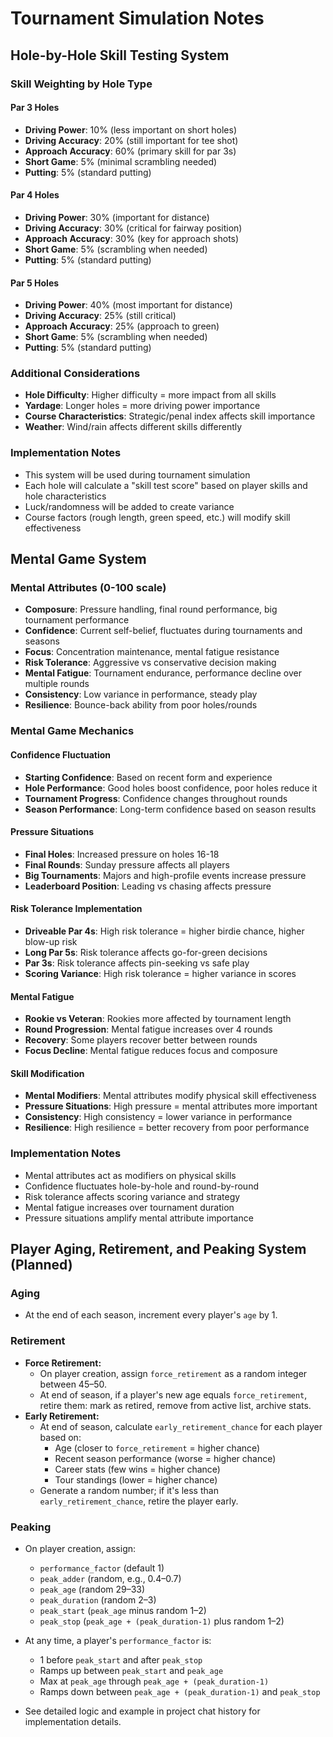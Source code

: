 # Tournament Simulation Notes

## Hole-by-Hole Skill Testing System

### Skill Weighting by Hole Type

#### Par 3 Holes
- **Driving Power**: 10% (less important on short holes)
- **Driving Accuracy**: 20% (still important for tee shot)
- **Approach Accuracy**: 60% (primary skill for par 3s)
- **Short Game**: 5% (minimal scrambling needed)
- **Putting**: 5% (standard putting)

#### Par 4 Holes
- **Driving Power**: 30% (important for distance)
- **Driving Accuracy**: 30% (critical for fairway position)
- **Approach Accuracy**: 30% (key for approach shots)
- **Short Game**: 5% (scrambling when needed)
- **Putting**: 5% (standard putting)

#### Par 5 Holes
- **Driving Power**: 40% (most important for distance)
- **Driving Accuracy**: 25% (still critical)
- **Approach Accuracy**: 25% (approach to green)
- **Short Game**: 5% (scrambling when needed)
- **Putting**: 5% (standard putting)

### Additional Considerations
- **Hole Difficulty**: Higher difficulty = more impact from all skills
- **Yardage**: Longer holes = more driving power importance
- **Course Characteristics**: Strategic/penal index affects skill importance
- **Weather**: Wind/rain affects different skills differently

### Implementation Notes
- This system will be used during tournament simulation
- Each hole will calculate a "skill test score" based on player skills and hole characteristics
- Luck/randomness will be added to create variance
- Course factors (rough length, green speed, etc.) will modify skill effectiveness

## Mental Game System

### Mental Attributes (0-100 scale)
- **Composure**: Pressure handling, final round performance, big tournament performance
- **Confidence**: Current self-belief, fluctuates during tournaments and seasons
- **Focus**: Concentration maintenance, mental fatigue resistance
- **Risk Tolerance**: Aggressive vs conservative decision making
- **Mental Fatigue**: Tournament endurance, performance decline over multiple rounds
- **Consistency**: Low variance in performance, steady play
- **Resilience**: Bounce-back ability from poor holes/rounds

### Mental Game Mechanics

#### Confidence Fluctuation
- **Starting Confidence**: Based on recent form and experience
- **Hole Performance**: Good holes boost confidence, poor holes reduce it
- **Tournament Progress**: Confidence changes throughout rounds
- **Season Performance**: Long-term confidence based on season results

#### Pressure Situations
- **Final Holes**: Increased pressure on holes 16-18
- **Final Rounds**: Sunday pressure affects all players
- **Big Tournaments**: Majors and high-profile events increase pressure
- **Leaderboard Position**: Leading vs chasing affects pressure

#### Risk Tolerance Implementation
- **Driveable Par 4s**: High risk tolerance = higher birdie chance, higher blow-up risk
- **Long Par 5s**: Risk tolerance affects go-for-green decisions
- **Par 3s**: Risk tolerance affects pin-seeking vs safe play
- **Scoring Variance**: High risk tolerance = higher variance in scores

#### Mental Fatigue
- **Rookie vs Veteran**: Rookies more affected by tournament length
- **Round Progression**: Mental fatigue increases over 4 rounds
- **Recovery**: Some players recover better between rounds
- **Focus Decline**: Mental fatigue reduces focus and composure

#### Skill Modification
- **Mental Modifiers**: Mental attributes modify physical skill effectiveness
- **Pressure Situations**: High pressure = mental attributes more important
- **Consistency**: High consistency = lower variance in performance
- **Resilience**: High resilience = better recovery from poor performance

### Implementation Notes
- Mental attributes act as modifiers on physical skills
- Confidence fluctuates hole-by-hole and round-by-round
- Risk tolerance affects scoring variance and strategy
- Mental fatigue increases over tournament duration
- Pressure situations amplify mental attribute importance

## Player Aging, Retirement, and Peaking System (Planned)

### Aging
- At the end of each season, increment every player's `age` by 1.

### Retirement
- **Force Retirement:**
  - On player creation, assign `force_retirement` as a random integer between 45–50.
  - At end of season, if a player's new age equals `force_retirement`, retire them: mark as retired, remove from active list, archive stats.
- **Early Retirement:**
  - At end of season, calculate `early_retirement_chance` for each player based on:
    - Age (closer to `force_retirement` = higher chance)
    - Recent season performance (worse = higher chance)
    - Career stats (few wins = higher chance)
    - Tour standings (lower = higher chance)
  - Generate a random number; if it's less than `early_retirement_chance`, retire the player early.

### Peaking
- On player creation, assign:
  - `performance_factor` (default 1)
  - `peak_adder` (random, e.g., 0.4–0.7)
  - `peak_age` (random 29–33)
  - `peak_duration` (random 2–3)
  - `peak_start` (`peak_age` minus random 1–2)
  - `peak_stop` (`peak_age + (peak_duration-1)` plus random 1–2)
- At any time, a player's `performance_factor` is:
  - 1 before `peak_start` and after `peak_stop`
  - Ramps up between `peak_start` and `peak_age`
  - Max at `peak_age` through `peak_age + (peak_duration-1)`
  - Ramps down between `peak_age + (peak_duration-1)` and `peak_stop`

- See detailed logic and example in project chat history for implementation details. 